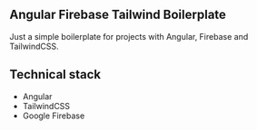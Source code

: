 ## Angular Firebase Tailwind Boilerplate

Just a simple boilerplate for projects with Angular, Firebase and TailwindCSS.

## Technical stack

- Angular
- TailwindCSS
- Google Firebase
